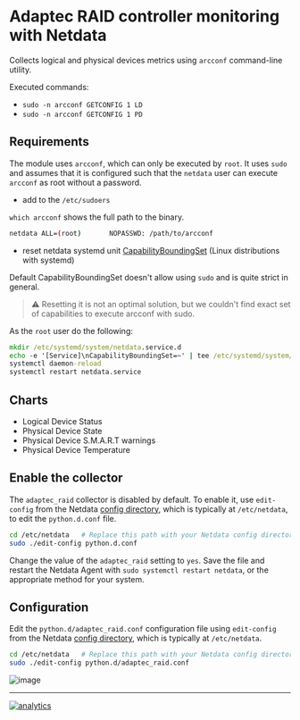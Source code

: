 <!--
title: "Adaptec RAID controller monitoring with Netdata"
custom_edit_url: https://github.com/netdata/netdata/edit/master/collectors/python.d.plugin/adaptec_raid/README.md
sidebar_label: "Adaptec RAID"
-->

# Adaptec RAID controller monitoring with Netdata

Collects logical and physical devices metrics using `arcconf` command-line utility.

Executed commands:

- `sudo -n arcconf GETCONFIG 1 LD`
- `sudo -n arcconf GETCONFIG 1 PD`

## Requirements

The module uses `arcconf`, which can only be executed by `root`. It uses
`sudo` and assumes that it is configured such that the `netdata` user can execute `arcconf` as root without a password.

- add to the `/etc/sudoers`

`which arcconf` shows the full path to the binary.

```bash
netdata ALL=(root)       NOPASSWD: /path/to/arcconf
```

- reset netdata systemd
  unit [CapabilityBoundingSet](https://www.freedesktop.org/software/systemd/man/systemd.exec.html#Capabilities) (Linux
  distributions with systemd)

Default CapabilityBoundingSet doesn't allow using `sudo` and is quite strict in general.

> :warning: Resetting it is not an optimal solution,
> but we couldn't find exact set of capabilities to execute arcconf with sudo.

As the `root` user do the following:

```cmd
mkdir /etc/systemd/system/netdata.service.d
echo -e '[Service]\nCapabilityBoundingSet=~' | tee /etc/systemd/system/netdata.service.d/unset-capability-bounding-set.conf
systemctl daemon-reload
systemctl restart netdata.service
```

## Charts

- Logical Device Status
- Physical Device State
- Physical Device S.M.A.R.T warnings
- Physical Device Temperature

## Enable the collector

The `adaptec_raid` collector is disabled by default. To enable it, use `edit-config` from the
Netdata [config directory](/docs/configure/nodes.md), which is typically at `/etc/netdata`, to edit the `python.d.conf`
file.

```bash
cd /etc/netdata   # Replace this path with your Netdata config directory, if different
sudo ./edit-config python.d.conf
```

Change the value of the `adaptec_raid` setting to `yes`. Save the file and restart the Netdata Agent
with `sudo systemctl restart netdata`, or the appropriate method for your system.

## Configuration

Edit the `python.d/adaptec_raid.conf` configuration file using `edit-config` from the
Netdata [config directory](/docs/configure/nodes.md), which is typically at `/etc/netdata`.

```bash
cd /etc/netdata   # Replace this path with your Netdata config directory, if different
sudo ./edit-config python.d/adaptec_raid.conf
```

![image](https://user-images.githubusercontent.com/22274335/47278133-6d306680-d601-11e8-87c2-cc9c0f42d686.png)

---

[![analytics](https://www.google-analytics.com/collect?v=1&aip=1&t=pageview&_s=1&ds=github&dr=https%3A%2F%2Fgithub.com%2Fnetdata%2Fnetdata&dl=https%3A%2F%2Fmy-netdata.io%2Fgithub%2Fcollectors%2Fpython.d.plugin%2Fadaptec_raid%2FREADME&_u=MAC~&cid=5792dfd7-8dc4-476b-af31-da2fdb9f93d2&tid=UA-64295674-3)](<>)
